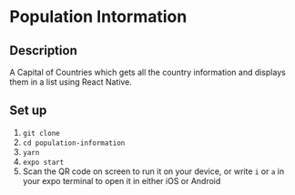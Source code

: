 # Population Intormation

## Description
A Capital of Countries which gets all the country information and displays them in a list  using React Native.

## Set up
1. `git clone ` 
2. `cd population-information`
3. `yarn`
4. `expo start`
5. Scan the QR code on screen to run it on your device, or write `i` or `a` in your expo terminal to open it in either iOS or Android

